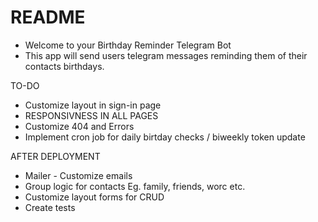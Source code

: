 # README

- Welcome to your Birthday Reminder Telegram Bot
- This app will send users telegram messages reminding them of their contacts birthdays.

TO-DO

- Customize layout in sign-in page
- RESPONSIVNESS IN ALL PAGES
- Customize 404 and Errors
- Implement cron job for daily birtday checks / biweekly token update

AFTER DEPLOYMENT

- Mailer - Customize emails
- Group logic for contacts Eg. family, friends, worc etc.
- Customize layout forms for CRUD
- Create tests
